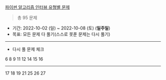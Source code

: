 [파이썬 알고리즘 인터뷰 유형별 문제](https://github.com/onlybooks/algorithm-interview)

> 총 95 문제
- 기간: 2022-10-02 (일) ~ 2022-10-08 (토) (**일주일**)
- 목표: 모든 문제 다 풀기(스스로 못푼 문제는 다시 풀기)

<hr>

- 다시 풀 문제 체크

6 8 9 11 12 14 15 16 

<hr>
17 18 19 21 25 26 27
